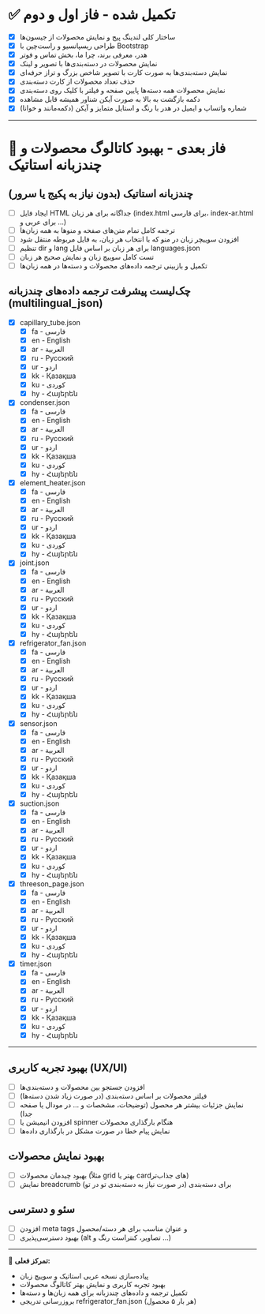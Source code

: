 # ✅ تکمیل شده - فاز اول و دوم

- [x] ساختار کلی لندینگ پیج و نمایش محصولات از جیسون‌ها
- [x] طراحی ریسپانسیو و راست‌چین با Bootstrap
- [x] هدر، معرفی برند، چرا ما، بخش تماس و فوتر
- [x] نمایش محصولات در دسته‌بندی‌ها با تصویر و لینک
- [x] نمایش دسته‌بندی‌ها به صورت کارت با تصویر شاخص بزرگ و تراز حرفه‌ای
- [x] حذف تعداد محصولات از کارت دسته‌بندی
- [x] نمایش محصولات همه دسته‌ها پایین صفحه و فیلتر با کلیک روی دسته‌بندی
- [x] دکمه بازگشت به بالا به صورت آیکن شناور همیشه قابل مشاهده
- [x] شماره واتساپ و ایمیل در هدر با رنگ و استایل متمایز و آیکن (دکمه‌مانند و خوانا)

---

# 🚀 فاز بعدی - بهبود کاتالوگ محصولات و چندزبانه استاتیک

## چندزبانه استاتیک (بدون نیاز به پکیج یا سرور)
- [ ] ایجاد فایل HTML جداگانه برای هر زبان (index.html برای فارسی، index-ar.html برای عربی و ...)
- [ ] ترجمه کامل تمام متن‌های صفحه و منوها به همه زبان‌ها
- [ ] افزودن سوییچر زبان در منو که با انتخاب هر زبان، به فایل مربوطه منتقل شود
- [ ] تنظیم dir و lang برای هر زبان بر اساس فایل languages.json
- [ ] تست کامل سوییچ زبان و نمایش صحیح هر زبان
- [ ] تکمیل و بازبینی ترجمه داده‌های محصولات و دسته‌ها در همه زبان‌ها

## چک‌لیست پیشرفت ترجمه داده‌های چندزبانه (multilingual_json)

- [x] capillary_tube.json
  - [x] fa  - فارسی
  - [x] en  - English
  - [x] ar  - العربية
  - [x] ru  - Русский
  - [x] ur  - اردو
  - [x] kk  - Қазақша
  - [x] ku  - کوردی
  - [x] hy  - Հայերեն
- [x] condenser.json
  - [x] fa  - فارسی
  - [x] en  - English
  - [x] ar  - العربية
  - [x] ru  - Русский
  - [x] ur  - اردو
  - [x] kk  - Қазақша
  - [x] ku  - کوردی
  - [x] hy  - Հայերեն
- [x] element_heater.json
  - [x] fa  - فارسی
  - [x] en  - English
  - [x] ar  - العربية
  - [x] ru  - Русский
  - [x] ur  - اردو
  - [x] kk  - Қазақша
  - [x] ku  - کوردی
  - [x] hy  - Հայերեն
- [x] joint.json
  - [x] fa  - فارسی
  - [x] en  - English
  - [x] ar  - العربية
  - [x] ru  - Русский
  - [x] ur  - اردو
  - [x] kk  - Қазақша
  - [x] ku  - کوردی
  - [x] hy  - Հայերեն
- [x] refrigerator_fan.json
  - [x] fa  - فارسی
  - [x] en  - English
  - [x] ar  - العربية
  - [x] ru  - Русский
  - [x] ur  - اردو
  - [x] kk  - Қазақша
  - [x] ku  - کوردی
  - [x] hy  - Հայերեն
- [x] sensor.json
  - [x] fa  - فارسی
  - [x] en  - English
  - [x] ar  - العربية
  - [x] ru  - Русский
  - [x] ur  - اردو
  - [x] kk  - Қазақша
  - [x] ku  - کوردی
  - [x] hy  - Հայերեն
- [x] suction.json
  - [x] fa  - فارسی
  - [x] en  - English
  - [x] ar  - العربية
  - [x] ru  - Русский
  - [x] ur  - اردو
  - [x] kk  - Қазақша
  - [x] ku  - کوردی
  - [x] hy  - Հայերեն
- [x] threeson_page.json
  - [x] fa  - فارسی
  - [x] en  - English
  - [x] ar  - العربية
  - [x] ru  - Русский
  - [x] ur  - اردو
  - [x] kk  - Қазақша
  - [x] ku  - کوردی
  - [x] hy  - Հայերեն
- [x] timer.json
  - [x] fa  - فارسی
  - [x] en  - English
  - [x] ar  - العربية
  - [x] ru  - Русский
  - [x] ur  - اردو
  - [x] kk  - Қазақша
  - [x] ku  - کوردی
  - [x] hy  - Հայերեն

---

## بهبود تجربه کاربری (UX/UI)
- [ ] افزودن جستجو بین محصولات و دسته‌بندی‌ها
- [ ] فیلتر محصولات بر اساس دسته‌بندی (در صورت زیاد شدن دسته‌ها)
- [ ] نمایش جزئیات بیشتر هر محصول (توضیحات، مشخصات و ... در مودال یا صفحه جدا)
- [ ] افزودن انیمیشن یا spinner هنگام بارگذاری محصولات
- [ ] نمایش پیام خطا در صورت مشکل در بارگذاری داده‌ها

## بهبود نمایش محصولات
- [ ] بهبود چیدمان محصولات (مثلاً grid بهتر یا cardهای جذاب‌تر)
- [ ] نمایش breadcrumb برای دسته‌بندی (در صورت نیاز به دسته‌بندی تو در تو)

## سئو و دسترسی
- [ ] افزودن meta tags و عنوان مناسب برای هر دسته/محصول
- [ ] بهبود دسترسی‌پذیری (alt تصاویر، کنتراست رنگ و ...)

---

📌 **تمرکز فعلی:**
- پیاده‌سازی نسخه عربی استاتیک و سوییچ زبان
- بهبود تجربه کاربری و نمایش بهتر کاتالوگ محصولات
- تکمیل ترجمه و داده‌های چندزبانه برای همه زبان‌ها و دسته‌ها
- بروزرسانی تدریجی refrigerator_fan.json (هر بار ۵ محصول)
